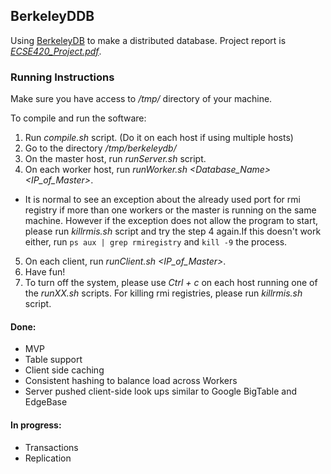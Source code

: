 BerkeleyDDB
---------

Using [BerkeleyDB](https://en.wikipedia.org/wiki/Berkeley_DB) to make a distributed database. Project report is *[ECSE420_Project.pdf](https://github.com/ShivanKaul/BerkeleyDDB/blob/master/ECSE420_Project.pdf)*.

### Running Instructions

Make sure you have access to _/tmp/_ directory of your machine.

To compile and run the software:
  1. Run *compile.sh* script. (Do it on each host if using multiple hosts)
  2. Go to the directory _/tmp/berkeleydb/_
  3. On the master host, run *runServer.sh* script.
  4. On each worker host, run *runWorker.sh \<Database_Name\> \<IP_of_Master\>*.
   - It is normal to see an exception about the already used port for rmi registry if more than one workers or the master is running on the same machine. However if the exception does not allow the program to start, please run *killrmis.sh* script and try the step 4 again.If this doesn't work either, run `ps aux | grep rmiregistry` and `kill -9` the process.
  5. On each client, run *runClient.sh \<IP_of_Master\>*.
  6. Have fun!
  7. To turn off the system, please use *Ctrl + c* on each host running one of the *runXX.sh* scripts. For killing rmi registries, please run *killrmis.sh* script. 

#### Done:
- MVP
- Table support
- Client side caching
- Consistent hashing to balance load across Workers
- Server pushed client-side look ups similar to Google BigTable and EdgeBase

#### In progress:
- Transactions
- Replication
